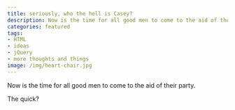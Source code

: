 ```yaml
---
title: seriously, who the hell is Casey?
description: Now is the time for all good men to come to the aid of their party.
categories: featured
tags:
- HTML
- ideas
- jQuery
- more thoughts and things
image: /img/heart-chair.jpg
---
```

Now is the time for all good men to come to the aid of their party.

The quick?
